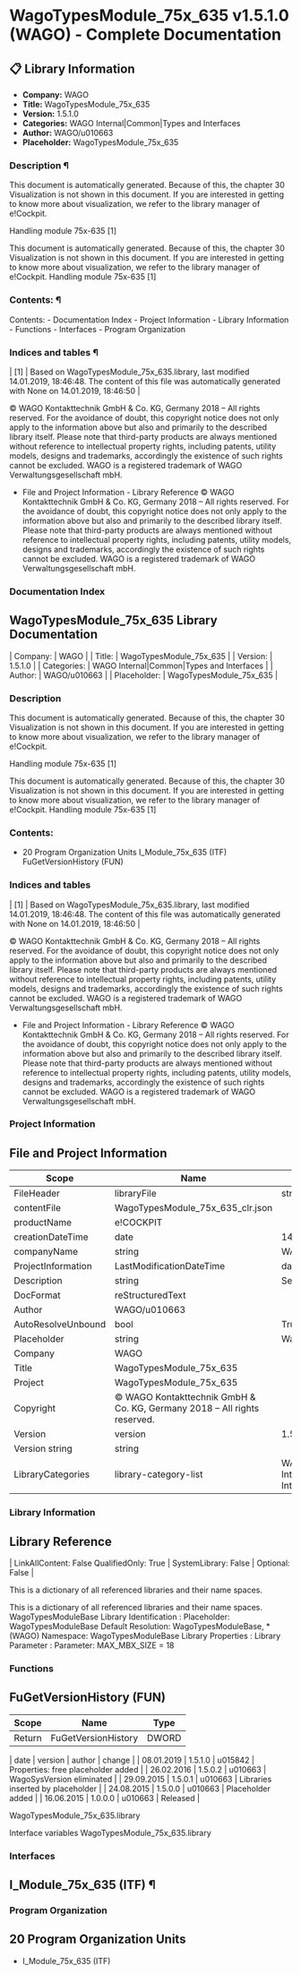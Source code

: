 # WagoTypesModule_75x_635 v1.5.1.0 (WAGO) - Complete Documentation


## 📋 Library Information

- **Company:** WAGO
- **Title:** WagoTypesModule_75x_635
- **Version:** 1.5.1.0
- **Categories:** WAGO Internal|Common|Types and Interfaces
- **Author:** WAGO/u010663
- **Placeholder:** WagoTypesModule_75x_635

### Description ¶


This document is automatically generated. Because of this, the chapter 30 Visualization is not shown in this document. If you are interested in getting to know more about visualization, we refer to the library manager of e!Cockpit.

Handling module 75x-635 [1]

This document is automatically generated. Because of this, the chapter 30 Visualization is not shown in this document. If you are interested in getting to know more about visualization, we refer to the library manager of e!Cockpit. Handling module 75x-635 [1]

### Contents: ¶


Contents: - Documentation Index - Project Information - Library Information - Functions - Interfaces - Program Organization

### Indices and tables ¶


| [1] | Based on WagoTypesModule_75x_635.library, last modified 14.01.2019, 18:46:48. The content of this file was automatically generated with None on 14.01.2019, 18:46:50 |

© WAGO Kontakttechnik GmbH & Co. KG, Germany 2018 – All rights reserved. For the avoidance of doubt, this copyright notice does not only apply to the information above but also and primarily to the described library itself. Please note that third-party products are always mentioned without reference to intellectual property rights, including patents, utility models, designs and trademarks, accordingly the existence of such rights cannot be excluded. WAGO is a registered trademark of WAGO Verwaltungsgesellschaft mbH.

- File and Project Information - Library Reference © WAGO Kontakttechnik GmbH & Co. KG, Germany 2018 – All rights reserved. For the avoidance of doubt, this copyright notice does not only apply to the information above but also and primarily to the described library itself. Please note that third-party products are always mentioned without reference to intellectual property rights, including patents, utility models, designs and trademarks, accordingly the existence of such rights cannot be excluded. WAGO is a registered trademark of WAGO Verwaltungsgesellschaft mbH.

### Documentation Index


## WagoTypesModule_75x_635 Library Documentation


| Company: | WAGO |
| Title: | WagoTypesModule_75x_635 |
| Version: | 1.5.1.0 |
| Categories: | WAGO Internal\|Common\|Types and Interfaces |
| Author: | WAGO/u010663 |
| Placeholder: | WagoTypesModule_75x_635 |

### Description


This document is automatically generated. Because of this, the chapter 30 Visualization is not shown in this document. If you are interested in getting to know more about visualization, we refer to the library manager of e!Cockpit.

Handling module 75x-635 [1]

This document is automatically generated. Because of this, the chapter 30 Visualization is not shown in this document. If you are interested in getting to know more about visualization, we refer to the library manager of e!Cockpit. Handling module 75x-635 [1]

### Contents:


- 20 Program Organization Units I_Module_75x_635 (ITF) FuGetVersionHistory (FUN)

### Indices and tables


| [1] | Based on WagoTypesModule_75x_635.library, last modified 14.01.2019, 18:46:48. The content of this file was automatically generated with None on 14.01.2019, 18:46:50 |

© WAGO Kontakttechnik GmbH & Co. KG, Germany 2018 – All rights reserved. For the avoidance of doubt, this copyright notice does not only apply to the information above but also and primarily to the described library itself. Please note that third-party products are always mentioned without reference to intellectual property rights, including patents, utility models, designs and trademarks, accordingly the existence of such rights cannot be excluded. WAGO is a registered trademark of WAGO Verwaltungsgesellschaft mbH.

- File and Project Information - Library Reference © WAGO Kontakttechnik GmbH & Co. KG, Germany 2018 – All rights reserved. For the avoidance of doubt, this copyright notice does not only apply to the information above but also and primarily to the described library itself. Please note that third-party products are always mentioned without reference to intellectual property rights, including patents, utility models, designs and trademarks, accordingly the existence of such rights cannot be excluded. WAGO is a registered trademark of WAGO Verwaltungsgesellschaft mbH.

### Project Information


## File and Project Information


| Scope | Name | Type | Content |
| --- | --- | --- | --- |
| FileHeader | libraryFile | string | WagoTypesModule_75x_635.library |
| contentFile | WagoTypesModule_75x_635_clr.json |
| productName | e!COCKPIT |
| creationDateTime | date | 14.01.2019, 18:46:50 |
| companyName | string | WAGO |
| ProjectInformation | LastModificationDateTime | date | 14.01.2019, 18:46:48 |
| Description | string | See: Description |
| DocFormat | reStructuredText |
| Author | WAGO/u010663 |
| AutoResolveUnbound | bool | True |
| Placeholder | string | WagoTypesModule_75x_635 |
| Company | WAGO |
| Title | WagoTypesModule_75x_635 |
| Project | WagoTypesModule_75x_635 |
| Copyright | © WAGO Kontakttechnik GmbH & Co. KG, Germany 2018 – All rights reserved. |
| Version | version | 1.5.1.0 |
| Version string | string |  |
| LibraryCategories | library-category-list | WAGO Internal\|Common\|Types and Interfaces |

### Library Information


## Library Reference


| LinkAllContent: False QualifiedOnly: True | SystemLibrary: False | Optional: False |

This is a dictionary of all referenced libraries and their name spaces.

This is a dictionary of all referenced libraries and their name spaces. WagoTypesModuleBase Library Identification : Placeholder: WagoTypesModuleBase Default Resolution: WagoTypesModuleBase, * (WAGO) Namespace: WagoTypesModuleBase Library Properties : Library Parameter : Parameter: MAX_MBX_SIZE = 18

### Functions


## FuGetVersionHistory (FUN)


| Scope | Name | Type |
| --- | --- | --- |
| Return | FuGetVersionHistory | DWORD |

| date | version | author | change |
| 08.01.2019 | 1.5.1.0 | u015842 | Properties: free placeholder added |
| 26.02.2016 | 1.5.0.2 | u010663 | WagoSysVersion eliminated |
| 29.09.2015 | 1.5.0.1 | u010663 | Libraries inserted by placeholder |
| 24.08.2015 | 1.5.0.0 | u010663 | Placeholder added |
| 16.06.2015 | 1.0.0.0 | u010663 | Released |

WagoTypesModule_75x_635.library

Interface variables WagoTypesModule_75x_635.library

### Interfaces


## I_Module_75x_635 (ITF) ¶


### Program Organization


## 20 Program Organization Units


- I_Module_75x_635 (ITF)